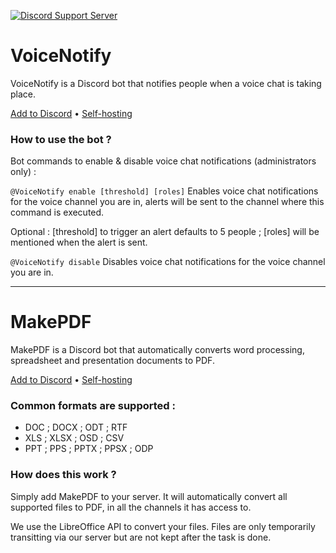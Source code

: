 [![Discord Support Server](https://img.shields.io/discord/690172711770652779?color=5865F2&label=support%20server&logo=discord&logoColor=fff&style=for-the-badge)](https://discord.gg/8yCBHZ45js)

# VoiceNotify

VoiceNotify is a Discord bot that notifies people when a voice chat is taking place.

[Add to Discord](https://discord.com/oauth2/authorize?client_id=712670038267789352&scope=bot&permissions=150528)  •  [Self-hosting](https://github.com/vpctorr/DiscordBots/blob/master/VoiceNotify/README.md)

### How to use the bot ?

Bot commands to enable & disable voice chat notifications (administrators only) :

`@VoiceNotify enable [threshold] [roles]`
Enables voice chat notifications for the voice channel you are in, alerts will be sent to the channel where this command is executed.

Optional : [threshold] to trigger an alert defaults to 5 people ; [roles] will be mentioned when the alert is sent.

`@VoiceNotify disable`
Disables voice chat notifications for the voice channel you are in.

---

# MakePDF

MakePDF is a Discord bot that automatically converts word processing, spreadsheet and presentation documents to PDF.

[Add to Discord](https://discord.com/oauth2/authorize?client_id=689807933415882762&scope=bot&permissions=52224)  •  [Self-hosting](https://github.com/vpctorr/DiscordBots/blob/master/MakePDF/README.md)

### Common formats are supported :

- DOC ; DOCX ; ODT ; RTF
- XLS ; XLSX ; OSD ; CSV
- PPT ; PPS ; PPTX ; PPSX ; ODP

### How does this work ?

Simply add MakePDF to your server. It will automatically convert all supported files to PDF, in all the channels it has access to.

We use the LibreOffice API to convert your files. Files are only temporarily transitting via our server but are not kept after the task is done.
